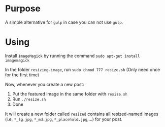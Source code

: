 # Purpose

A simple alternative for `gulp` in case you can not use `gulp`.

# Using

Install `ImageMagick` by running the command `sudo apt-get install imagemagick`

In the folder `resizing-image`, run `sudo chmod 777 resize.sh` (Only need once for the first time)

Now, whenever you create a new post:

1. Put the featured image in the same folder with `resize.sh`
2. Run `./resize.sh`
3. Done

It will create a new folder called `resized` contains all resized-named images (i.e, `*_lg.jpg`, `*_md.jpg`, `*_placehold.jpg`,...) for your post.
